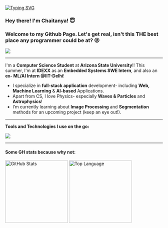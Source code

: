 <p>
  
[![Typing SVG](https://readme-typing-svg.herokuapp.com?font=Fira+Code&pause=1000&width=435&lines=%E0%A4%A8%E0%A4%AE%E0%A4%B8%E0%A5%8D%E0%A4%A4%E0%A5%87!+)](https://git.io/typing-svg)
  
  <h3> Hey there! I'm Chaitanya! 😇</h3>
  <h3>Welcome to my Github Page. Let's get real, isn't this THE best place any programmer could be at? 😜</h3>
  
  ![](https://komarev.com/ghpvc/?username=CHAITANYA-CHAURASIA&color=blue&style=for-the-badge)
  
</p>
<hr />

 I'm a **Computer Science Student** at **Arizona State University**!! This summer, I'm at **IDEXX** as an **Embedded Systems SWE Intern**, and also an **ex- ML/AI Intern @IIT-Delhi**!

- I specialize in **full-stack application** development- including **Web, Machine Learning** & **AI-based** Applications.
- Apart from CS, I love Physics- especially **Waves & Particles** and **Astrophysics**!
- I’m currently learning about **Image Processing** and **Segmentation** methods for an upcoming project (keep an eye out!).



<hr />

**Tools and Technologies I use on the go:**

<p align="left">
 <img src="https://skillicons.dev/icons?i=python,java,cpp,javascript,typescript,html,css,react,express,nodejs,aws,git,linux,docker,figma&perline=30" />
</p>
<hr />

<h4 align="left">
  Some GH stats because why not:
</h4>
<div align="left">
  <img src="https://github-readme-stats.vercel.app/api?username=CHAITANYA-CHAURASIA&show_icons=true" alt="GitHub Stats" height="200px"/>
  <img alt = "Top Language" src="https://github-readme-stats.vercel.app/api/top-langs/?username=CHAITANYA-CHAURASIA&hide=html,&title_color=5391FE&text_color=555&layout=donut" height="200px" />
</div>

